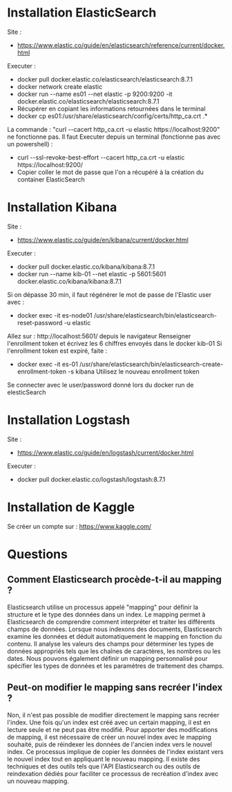# Installation ElasticSearch

Site :
- https://www.elastic.co/guide/en/elasticsearch/reference/current/docker.html

Executer :
- docker pull docker.elastic.co/elasticsearch/elasticsearch:8.7.1
- docker network create elastic
- docker run --name es01 --net elastic -p 9200:9200 -it docker.elastic.co/elasticsearch/elasticsearch:8.7.1
- Récupérer en copiant les informations retournées dans le terminal
- docker cp es01:/usr/share/elasticsearch/config/certs/http_ca.crt .*

 La commande : "curl --cacert http_ca.crt -u elastic https://localhost:9200" ne fonctionne pas.
 Il faut Executer depuis un terminal (fonctionne pas avec un powershell) : 
 - curl --ssl-revoke-best-effort --cacert http_ca.crt -u elastic https://localhost:9200/
 - Copier coller le mot de passe que l'on a récupéré à la création du container ElasticSearch

# Installation Kibana

Site :
- https://www.elastic.co/guide/en/kibana/current/docker.html

Executer :
- docker pull docker.elastic.co/kibana/kibana:8.7.1
- docker run --name kib-01 --net elastic -p 5601:5601 docker.elastic.co/kibana/kibana:8.7.1

Si on dépasse 30 min, il faut régénérer le mot de passe de l'Elastic user avec :
- docker exec -it es-node01 /usr/share/elasticsearch/bin/elasticsearch-reset-password -u elastic

Allez sur : http://localhost:5601/ depuis le navigateur
Renseigner l'enrollment token et écrivez les 6 chiffres envoyés dans le docker kib-01
Si l'enrollment token est expiré, faite :
- docker exec -it es-01 /usr/share/elasticsearch/bin/elasticsearch-create-enrollment-token -s kibana
Utilisez le nouveau enrollment token

Se connecter avec le user/password donné lors du docker run de elesticSearch

# Installation Logstash 

Site :
- https://www.elastic.co/guide/en/logstash/current/docker.html

Executer :
- docker pull docker.elastic.co/logstash/logstash:8.7.1

# Installation de Kaggle

Se créer un compte sur : https://www.kaggle.com/

# Questions

## Comment Elasticsearch procède-t-il au mapping ?
Elasticsearch utilise un processus appelé "mapping" pour définir la structure et le type des données dans un index. Le mapping permet à Elasticsearch de comprendre comment interpréter et traiter les différents champs de données. Lorsque nous indexons des documents, Elasticsearch examine les données et déduit automatiquement le mapping en fonction du contenu. Il analyse les valeurs des champs pour déterminer les types de données appropriés tels que les chaînes de caractères, les nombres ou les dates. Nous pouvons également définir un mapping personnalisé pour spécifier les types de données et les paramètres de traitement des champs.

## Peut-on modifier le mapping sans recréer l'index ?
Non, il n'est pas possible de modifier directement le mapping sans recréer l'index. Une fois qu'un index est créé avec un certain mapping, il est en lecture seule et ne peut pas être modifié. Pour apporter des modifications de mapping, il est nécessaire de créer un nouvel index avec le mapping souhaité, puis de réindexer les données de l'ancien index vers le nouvel index. Ce processus implique de copier les données de l'index existant vers le nouvel index tout en appliquant le nouveau mapping. Il existe des techniques et des outils tels que l'API Elasticsearch ou des outils de reindexation dédiés pour faciliter ce processus de recréation d'index avec un nouveau mapping.
